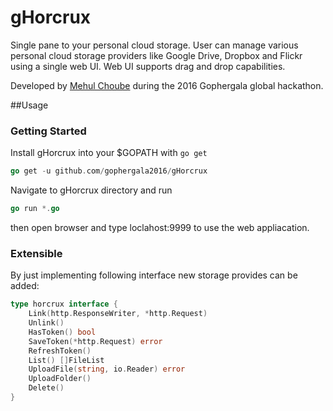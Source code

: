 # gHorcrux

Single pane to your personal cloud storage. User can manage various personal cloud storage providers like Google Drive, Dropbox and Flickr using a single web UI. Web UI supports drag and drop capabilities.

Developed by [Mehul Choube](https://github.com/mchoube) during the 2016 Gophergala global hackathon.

##Usage

### Getting Started
Install gHorcrux into your $GOPATH with `go get`
```Go
go get -u github.com/gophergala2016/gHorcrux
```
Navigate to gHorcrux directory and run  
```Go
go run *.go 
```
then open browser and type loclahost:9999 to use the web appliacation.

### Extensible
By just implementing following interface new storage provides can be added:
```Go
type horcrux interface {
	Link(http.ResponseWriter, *http.Request)
	Unlink()
	HasToken() bool
	SaveToken(*http.Request) error
	RefreshToken()
	List() []FileList
	UploadFile(string, io.Reader) error
	UploadFolder()
	Delete()
}
```
